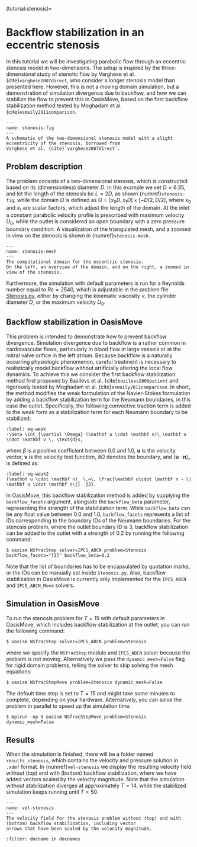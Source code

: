 (tutorial:stenosis)=

# Backflow stabilization in an eccentric stenosis

In this tutorial we will be investigating parabolic flow through an eccentric stenosis model in two-dimensions. The
setup is inspired by the three-dimensional study of stenotic flow by Varghese et al. {cite}`varghese2007direct`, who
consider a longer stenosis model than presented here. However, this is not a moving domain simulation, but a
demonstration of simulation divergence due to backflow, and how we can stabilize the flow to prevent this in OasisMove,
based on the first backflow stabilization method tested by Moghadam et al. {cite}`esmaily2011comparison`.

```{figure} figures/stenosis_fig.png
---
name: stenosis-fig
---
A schematic of the two-dimensional stenosis model with a slight eccentricity of the stenosis, borrowed from 
Varghese et al. {cite}`varghese2007direct`.
```

## Problem description

The problem consists of a two-dimensional stenosis, which is constructed based on its (dimensionless) diameter $D$. In
this example we set $D=6.35$, and let the length of the stenosis be $L=2D$, as shown {numref}`stenosis-fig`, while the
domain $\Omega$ is defined as $\Omega = [x_0D, x_1D]\times[-D/2, D/2]$, where $x_0$ and $x_1$ are scalar factors, which
adjust the length of the domain. At the inlet a constant parabolic velocity profile is prescribed with maximum velocity
$U_0$, while the outlet is considered an open boundary with a zero pressure boundary condition. A visualization of the
triangulated mesh, and a zoomed in view on the stenosis is shown in {numref}`stenosis-mesh`.

```{figure} figures/stenosis_mesh.png
---
name: stenosis-mesh
---
The computational domain for the eccentric stenosis.
On the left, an overview of the domain, and on the right, a zoomed in view of the stenosis.
```

Furthermore, the simulation with default parameters is run for a Reynolds number equal to $Re=2540$, which is adjustable
in the problem
file [Stenosis.py](https://github.com/KVSlab/OasisMove/blob/main/src/oasismove/problems/NSfracStep/Stenosis.py), either
by changing the kinematic viscosity $\nu$, the cylinder diameter $D$, or the maximum velocity $U_0$.

## Backflow stabilization in OasisMove

This problem is intended to demonstrate how to prevent backflow divergence. Simulation divergence due to backflow is a
rather common in cardiovascular flows, particularly in blood flow in large vessels or at the mitral valve orifice in the
left atrium. Because backflow is a naturally occurring physiologic phenomenon, careful treatment is necessary to
realistically model backflow without artificially altering the local flow dynamics. To achieve this we consider the
first backflow stabilization method first proposed by Bazilevs et al. {cite}`bazilevs2009patient` and rigorously tested
by Moghadam et al. {cite}`esmaily2011comparison`. In short, the method modifies the weak formulation of the
Navier-Stokes formulation by adding a backflow stabilization term for the Neumann boundaries, in this case the outlet.
Specifically, the following convective traction term is added to the weak form as a stabilization term for each Neumann
boundary to be stabilized:

```{math}
:label: eq-weak
-\beta \int_{\partial \Omega} (\mathbf u \cdot \mathbf n)\_\mathbf u \cdot \mathbf v \, \text{d}s,
```

where $\beta$ is a positive coefficient between 0.0 and 1.0, $\mathbf u$ is the velocity vector, $\mathbf v$ is the
velocity test function, $\partial \Omega$ denotes the boundary, and $(\mathbf u \cdot \mathbf n)\_$ is defined as:

```{math}
:label: eq-weak2
(\mathbf u \cdot \mathbf n)_ \,=\, \frac{\mathbf u\cdot \mathbf n - \| \mathbf u \cdot \mathbf n\|}  {2}.
```

In OasisMove, this backflow stabilization method is added by supplying the
`backflow_facets` argument, alongside the `backflow_beta` parameter, representing the strength of the stabilization
term. While `backflow_beta` can be any float value between 0.0 and 1.0, `backflow_facets` represents a list of IDs
corresponding to the boundary IDs of the Neumann boundaries. For the stenosis problem, where the outlet boundary ID is
3, backflow stabilization can be added to the outlet with a strength of 0.2 by running the following command:

``` console
$ oasism NSfracStep solver=IPCS_ABCN problem=Stenosis backflow_facets="[3]" backflow_beta=0.2 
```

Note that the list of boundaries has to be encapsulated by quotation marks, or the IDs can be manually set
inside `Stenosis.py`. Also, backflow stabilization in OasisMove is currently only implemented for the `IPCS_ABCN`
and `IPCS_ABCN_Move` solvers.

## Simulation in OasisMove

To run the stenosis problem for $T=15$ with default parameters in OasisMove, which includes backflow stabilization at
the outlet, you can run the following command:

``` console
$ oasism NSfracStep solver=IPCS_ABCN problem=Stenosis 
```

where we specify the `NSfracStep` module and `IPCS_ABCN` solver because the problem is not moving. Alternatively we pass
the `dynamic_mesh=False` flag for rigid domain problems, telling the solver to skip solving the mesh equations:

``` console
$ oasism NSfracStepMove problem=Stenosis dynamic_mesh=False 
```

The default time step is set to $T=15$ and might take some minutes to complete, depending on your hardware.
Alternatively, you can solve the problem in parallel to speed up the simulation time:

``` console
$ mpirun -np 8 oasism NSfracStepMove problem=Stenosis dynamic_mesh=False 
```

## Results

When the simulation is finished, there will be a folder named `results_stenosis`, which contains the velocity and
pressure solution in `.xdmf` format. In {numref}`vel-stenosis` we display the resulting velocity field without (top) and
with (bottom) backflow stabilization, where we have added vectors scaled by the velocity magnitude. Note that the
simulation without stabilization diverges at approximately $T=14$, while the stabilized simulation keeps running until
$T=50$.

```{figure} figures/stenosis.gif
---
name: vel-stenosis
---
The velocity field for the stenosis problem without (top) and with (bottom) backflow stabilization, including vector 
arrows that have been scaled by the velocity magnitude. 
```

```{bibliography}
:filter: docname in docnames
```

